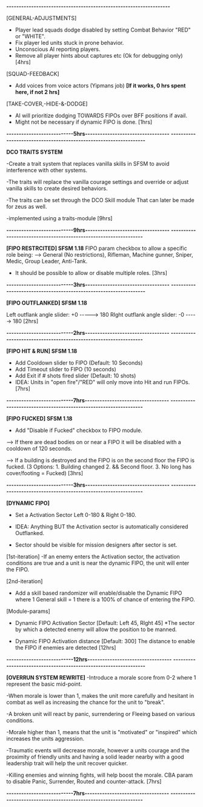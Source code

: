**------------------------------------------------------------------**


[GENERAL-ADJUSTMENTS]
- Player lead squads dodge disabled by setting Combat Behavior "RED" or "WHITE".
- Fix player led units stuck in prone behavior.
- Unconscious AI reporting players.
- Remove all player hints about captures etc (Ok for debugging only)
[4hrs]


[SQUAD-FEEDBACK]
- Add voices from voice actors (Yipmans job)
**[If it works, 0 hrs spent here, if not 2 hrs]**

[TAKE-COVER,-HIDE-&-DODGE]
- AI will prioritize dodging TOWARDS FIPOs over BFF positions if avail.
- Might not be necessary if dynamic FIPO is done.
[1hrs]

**---------------------------5hrs----------------------------------**
**------------------------------------------------------------------**

**DCO TRAITS SYSTEM**

-Create a trait system that replaces vanilla skills in SFSM to avoid interference with other systems.

-The traits will replace the vanilla courage settings and override or adjust vanilla skills to create desired behaviors.

-The traits can be set through the DCO Skill module That can later be made for zeus as well.

-implemented using a traits-module
[9hrs]

**---------------------------9hrs----------------------------------**
**-----------------------------------------------------------------**


**[FIPO RESTRCITED] SFSM 1.18**
FIPO param checkbox to allow a specific role being:
--> General (No restrictions), Rifleman, Machine gunner, Sniper, Medic, Group Leader, Anti-Tank. 

- It should be possible to allow or disable multiple roles. 
[3hrs]

**---------------------------3hrs----------------------------------**
**------------------------------------------------------------------**

**[FIPO OUTFLANKED] SFSM 1.18**

Left outflank angle slider:   +0 -----> 180
RIght outflank angle slider:  -0 -----> 180
[2hrs]

**---------------------------2hrs----------------------------------**
**-----------------------------------------------------------------**

**[FIPO HIT & RUN] SFSM 1.18**
- Add Cooldown slider to  FIPO (Default: 10 Seconds) 
- Add Timeout slider to FIPO (10 seconds) 
- Add Exit if # shots fired slider (Default: 10 shots)
- IDEA: Units in "open fire"/"RED" will only move into Hit and run FIPOs.
[7hrs]

**---------------------------7hrs----------------------------------**
**-----------------------------------------------------------------**

**[FIPO FUCKED] SFSM 1.18**

- Add "Disable if Fucked" checkbox to FIPO module. 

--> If there are dead bodies on or near a FIPO it will be disabled with a cooldown of 120 seconds.

--> If a building is destroyed and the FIPO is on the second floor the FIPO is fucked. (3 Options: 1. Building changed 2. && Second floor. 3. No long has cover/footing = Fucked)
[3hrs]

**---------------------------3hrs----------------------------------**
**-----------------------------------------------------------------**

**[DYNAMIC FIPO]**

- Set a Activation Sector Left 0-180 & Right 0-180.
- IDEA: Anything BUT the Activation sector is automatically considered Outflanked.

- Sector should be visible for mission designers after sector is set.

 [1st-iteration]
-If an enemy enters the Activation sector, the activation conditions are true and a unit is near the dynamic FIPO, the unit will enter the FIPO.

[2nd-iteration]
- Add a skill based randomizer will enable/disable the Dynamic FIPO where 1 General skill = 1 there is a 100% of chance of entering the FIPO. 

[Module-params]
- Dynamic FIPO Activation Sector [Default: Left 45, RIght 45]
*The sector by which a detected enemy will allow the position to be manned. 

- Dynamic FIPO Activation distance [Default: 300]
The distance to enable the FIPO if enemies are detected
[12hrs]

**---------------------------12hrs----------------------------------**
**-----------------------------------------------------------------**

**[OVERRUN SYSTEM REWRITE]**
-Introduce a morale score from 0-2 where 1 represent the basic mid-point.

-When morale is lower than 1, makes the unit more carefully and hesitant in combat as well as increasing the chance for the unit to "break".

-A broken unit will react by panic, surrendering or Fleeing based on various conditions.

-Morale higher than 1, means that the unit is "motivated" or "inspired" which increases the units aggression.

-Traumatic events will decrease morale, however a units courage and the proximity of friendly units and having a solid leader nearby with a good leadership trait will help the unit recover quicker.

-Killing enemies and winning fights, will help boost the morale.
CBA param to disable Panic, Surrender, Routed and counter-attack.
[7hrs]

**---------------------------7hrs----------------------------------**
**-----------------------------------------------------------------**



